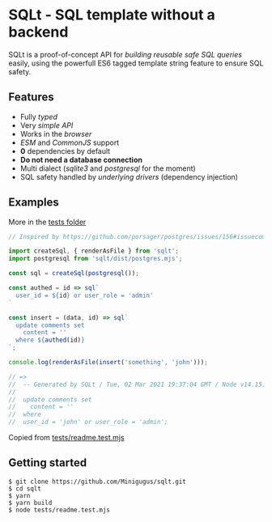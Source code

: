 # SQLt - SQL template without a backend

SQLt is a proof-of-concept API for *building reusable safe SQL queries* easily, using
the powerfull ES6 tagged template string feature to ensure SQL safety.

## Features

 * Fully *typed*
 * Very *simple API*
 * Works in the *browser*
 * *ESM* and *CommonJS* support
 * **0** dependencies by default
 * **Do not need a database connection**
 * Multi dialect (*sqlite3* and *postgresql* for the moment)
 * SQL safety handled by *underlying drivers* (dependency injection)

## Examples

More in the [tests folder](./tests/)

```ts
// Inspired by https://github.com/porsager/postgres/issues/156#issuecomment-788230327

import createSql, { renderAsFile } from 'sqlt';
import postgresql from 'sqlt/dist/postgres.mjs';

const sql = createSql(postgresql());

const authed = id => sql`
  user_id = ${id} or user_role = 'admin'
`

const insert = (data, id) => sql`
  update comments set
    content = ''
  where ${authed(id)} 
`;

console.log(renderAsFile(insert('something', 'john')));

// =>
//  -- Generated by SQLt / Tue, 02 Mar 2021 19:37:04 GMT / Node v14.15.1
//
//  update comments set
//    content = ''
//  where
//  user_id = 'john' or user_role = 'admin';
```
Copied from [tests/readme.test.mjs](./tests/readme.test.mjs)

## Getting started

```console
$ git clone https://github.com/Minigugus/sqlt.git
$ cd sqlt
$ yarn
$ yarn build
$ node tests/readme.test.mjs
```
